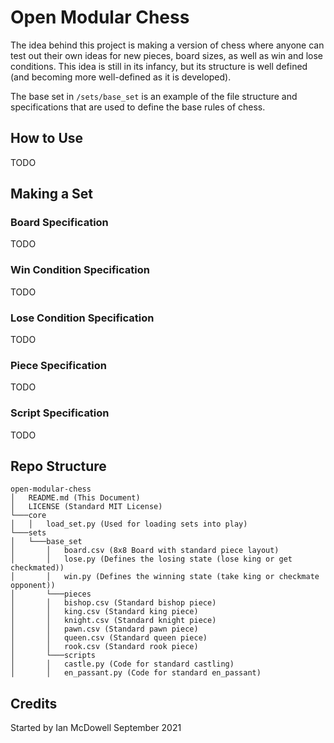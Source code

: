 # Open Modular Chess
The idea behind this project is making a version of chess where anyone can test out their own ideas for new pieces, board sizes, as well as win and lose conditions.
This idea is still in its infancy, but its structure is well defined (and becoming more well-defined as it is developed).

The base set in `/sets/base_set` is an example of the file structure and specifications that are used to define the base rules of chess.

## How to Use
TODO

## Making a Set
### Board Specification
TODO
### Win Condition Specification
TODO
### Lose Condition Specification
TODO
### Piece Specification
TODO
### Script Specification
TODO

## Repo Structure
```
open-modular-chess  
│   README.md (This Document)
│   LICENSE (Standard MIT License)
└───core
│   │   load_set.py (Used for loading sets into play)
└───sets
│   └───base_set
│       │   board.csv (8x8 Board with standard piece layout)
│       │   lose.py (Defines the losing state (lose king or get checkmated))
│       │   win.py (Defines the winning state (take king or checkmate opponent))
│       └───pieces
│       │   bishop.csv (Standard bishop piece)
│       │   king.csv (Standard king piece)
│       │   knight.csv (Standard knight piece)
│       │   pawn.csv (Standard pawn piece)
│       │   queen.csv (Standard queen piece)
│       │   rook.csv (Standard rook piece)
│       └───scripts
│       │   castle.py (Code for standard castling)
│       │   en_passant.py (Code for standard en_passant)

```

## Credits
Started by Ian McDowell September 2021